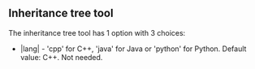 ## Inheritance tree tool

The inheritance tree tool has 1 option with 3 choices:
* |lang| - 'cpp' for C++, 'java' for Java or 'python' for Python. Default value: C++. Not needed.
